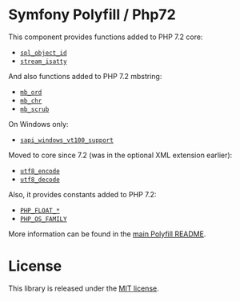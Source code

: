 Symfony Polyfill / Php72
========================

This component provides functions added to PHP 7.2 core:

- [`spl_object_id`](http://php.net/spl_object_id)
- [`stream_isatty`](http://php.net/stream_isatty)

And also functions added to PHP 7.2 mbstring:

- [`mb_ord`](http://php.net/mb_ord)
- [`mb_chr`](http://php.net/mb_chr)
- [`mb_scrub`](http://php.net/mb_scrub)

On Windows only:

- [`sapi_windows_vt100_support`](http://php.net/sapi_windows_vt100_support)

Moved to core since 7.2 (was in the optional XML extension earlier):

- [`utf8_encode`](http://php.net/utf8_encode)
- [`utf8_decode`](http://php.net/utf8_decode)

Also, it provides constants added to PHP 7.2:

- [`PHP_FLOAT_*`](http://php.net/reserved.constants#constant.php-float-dig)
- [`PHP_OS_FAMILY`](http://php.net/reserved.constants#constant.php-os-family)

More information can be found in the
[main Polyfill README](http://github.com/symfony/polyfill/blob/main/README.md).

License
=======

This library is released under the [MIT license](LICENSE).
